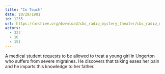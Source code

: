 ```yaml
---
title: "In Touch"
date: 10/29/1981
id: 1255
url: https://archive.org/download/cbs_radio_mystery_theater/cbs_radio_mystery_theater-1251-1300.zip/cbs_radio_mystery_theater-1251-1300%2Fcbsrmt_1255_in_touch.mp3
actors:
  - 322
  - 16
  - 151
---
```

A medical student requests to be allowed to treat a young girl in Ungerton who suffers from severe migraines. He discovers that talking eases her pain and he imparts this knowledge to her father.
